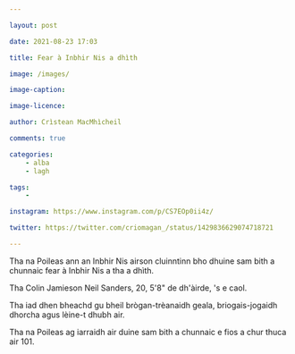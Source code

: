 ```yaml
---

layout: post

date: 2021-08-23 17:03

title: Fear à Inbhir Nis a dhìth

image: /images/

image-caption:

image-licence:

author: Crìstean MacMhìcheil

comments: true

categories:
    - alba
    - lagh

tags:
    -

instagram: https://www.instagram.com/p/CS7EOp0ii4z/

twitter: https://twitter.com/criomagan_/status/1429836629074718721

---
```


Tha na Poileas ann an Inbhir Nis airson cluinntinn bho dhuine sam bith a chunnaic fear à Inbhir Nis a tha a dhìth.

<!--more-->

Tha Colin Jamieson Neil Sanders, 20, 5'8" de dh'àirde, 's e caol.

Tha iad dhen bheachd gu bheil brògan-trèanaidh geala, briogais-jogaidh dhorcha agus lèine-t dhubh air.

Tha na Poileas ag iarraidh air duine sam bith a chunnaic e fios a chur thuca air 101.
